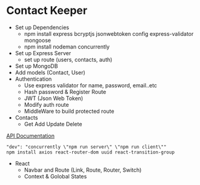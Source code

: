 # Contact Keeper

- Set up Dependencies
  - npm install express bcryptjs jsonwebtoken config express-validator mongoose
  - npm install nodeman concurrently
- Set up Express Server
  - set up route (users, contacts, auth)
- Set up MongoDB
- Add models (Contact, User)
- Authentication
  - Use express validator for name, password, email..etc
  - Hash password & Register Route
  - JWT (Json Web Token)
  - Modify auth route
  - MiddleWare to build protected route
- Contacts
  - Get Add Update Delete

[API Documentation](API-Doc.md)

```
"dev": "concurrently \"npm run server\" \"npm run client\""
npm install axios react-router-dom uuid react-transition-group
```

- React
  - Navbar and Route (Link, Route, Router, Switch)
  - Context & Golobal States
